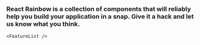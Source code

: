 ### React Rainbow is a collection of components that will reliably help you build your application in a snap. Give it a hack and let us know what you think.

    <FeatureList />
